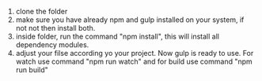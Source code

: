 1. clone the folder
2. make sure you have already npm and gulp installed on your system, if not not then install both.
2. inside folder, run the command "npm install", this will install all dependency modules.
3. adjust your filse according yo your project.
Now gulp is ready to use. For watch use command "npm run watch" and for build use command "npm run build"

